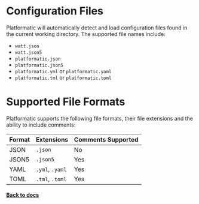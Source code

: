 # Configuration Files

Platformatic will automatically detect and load configuration files found in the current working directory. The supported file names include:

- `watt.json`
- `watt.json5`
- `platformatic.json`
- `platformatic.json5`
- `platformatic.yml` or `platformatic.yaml`
- `platformatic.tml` or `platformatic.toml`


# Supported File Formats

Platformatic supports the following file formats, their file extensions and the ability to include comments:

| Format | Extensions         | Comments Supported |
|--------|--------------------|--------------------|
| JSON   | `.json`            | No                 |
| JSON5  | `.json5`           | Yes                |
| YAML   | `.yml`, `.yaml`    | Yes                |
| TOML   | `.tml`, `.toml`    | Yes                |


#### [Back to docs](./reference/composer/configuration.md#configuration-files)